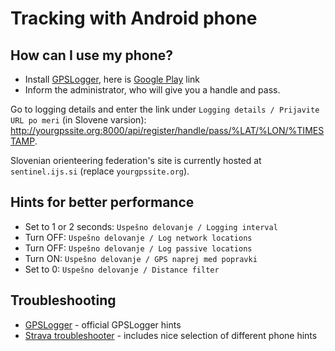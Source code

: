 # Tracking with Android phone

## How can I use my phone?

* Install [GPSLogger](https://gpslogger.app), here is [Google Play](https://play.google.com/store/apps/details?id=com.mendhak.gpslogger&hl=en) link
* Inform the administrator, who will give you a handle and pass.

Go to logging details and enter the link under `Logging details / Prijavite URL po meri` (in Slovene varsion): http://yourgpssite.org:8000/api/register/handle/pass/%LAT/%LON/%TIMESTAMP.

Slovenian orienteering federation's site is currently hosted at `sentinel.ijs.si` (replace `yourgpssite.org`).

## Hints for better performance

* Set to 1 or 2 seconds: `Uspešno delovanje / Logging interval`
* Turn OFF: `Uspešno delovanje / Log network locations`
* Turn OFF: `Uspešno delovanje / Log passive locations`
* Turn ON: `Uspešno delovanje / GPS naprej med popravki`
* Set to 0: `Uspešno delovanje / Distance filter`

## Troubleshooting

* [GPSLogger](https://gpslogger.app/#sometimestheappwillnotlogforlongperiodsoftime) - official GPSLogger hints
* [Strava troubleshooter](https://support.strava.com/hc/en-us/articles/216918967-Troubleshooting-GPS-Issues-Android) - includes nice selection of different phone hints
